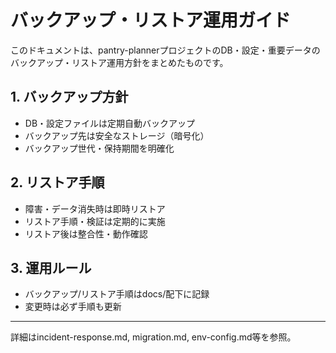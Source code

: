 # バックアップ・リストア運用ガイド

このドキュメントは、pantry-plannerプロジェクトのDB・設定・重要データのバックアップ・リストア運用方針をまとめたものです。

## 1. バックアップ方針

- DB・設定ファイルは定期自動バックアップ
- バックアップ先は安全なストレージ（暗号化）
- バックアップ世代・保持期間を明確化

## 2. リストア手順

- 障害・データ消失時は即時リストア
- リストア手順・検証は定期的に実施
- リストア後は整合性・動作確認

## 3. 運用ルール

- バックアップ/リストア手順はdocs/配下に記録
- 変更時は必ず手順も更新

---

詳細はincident-response.md, migration.md, env-config.md等を参照。
